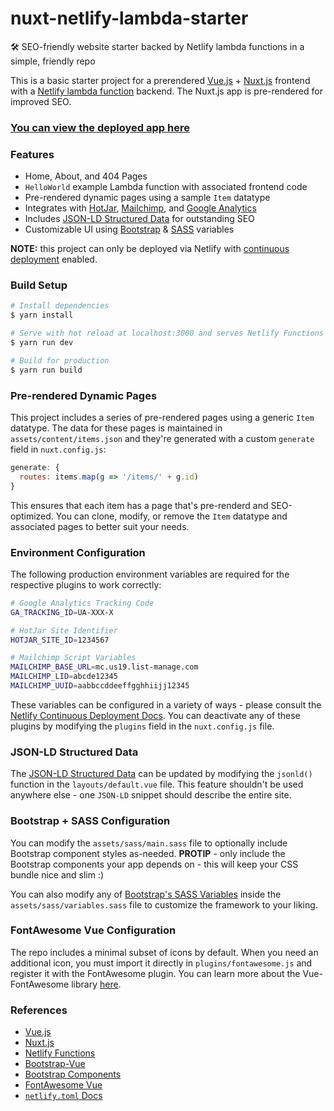 # nuxt-netlify-lambda-starter

:hammer_and_wrench: SEO-friendly website starter backed by Netlify lambda functions in a simple, friendly repo

This is a basic starter project for a prerendered [Vue.js](https://vuejs.org/) + [Nuxt.js](https://nuxtjs.org/) frontend with a [Netlify lambda function](https://www.netlify.com/docs/functions/) backend. The Nuxt.js app is pre-rendered for improved SEO.

### [You can view the deployed app here](https://nuxt-netlify-lambda-starter.netlify.com/)

### Features
- Home, About, and 404 Pages
- `HelloWorld` example Lambda function with associated frontend code
- Pre-rendered dynamic pages using a sample `Item` datatype
- Integrates with [HotJar](https://hotjar.com"), [Mailchimp](https://mailchimp.com"), and [Google Analytics](https://analytics.google.com/analytics/web/#/)
- Includes [JSON-LD Structured Data](https://developers.google.com/search/docs/guides/intro-structured-data) for outstanding SEO
- Customizable UI using [Bootstrap](https://getbootstrap.com) & [SASS](https://sass-lang.com) variables

**NOTE:** this project can only be deployed via Netlify with [continuous deployment](https://www.netlify.com/docs/continuous-deployment/) enabled.

### Build Setup

``` bash
# Install dependencies
$ yarn install

# Serve with hot reload at localhost:3000 and serves Netlify Functions
$ yarn run dev

# Build for production
$ yarn run build
```

### Pre-rendered Dynamic Pages

This project includes a series of pre-rendered pages using a generic `Item` datatype. The data for these pages is maintained in `assets/content/items.json` and they're generated with a custom `generate` field in `nuxt.config.js`:

```js
generate: {
  routes: items.map(g => '/items/' + g.id)
}
```

This ensures that each item has a page that's pre-renderd and SEO-optimized. You can clone, modify, or remove the `Item` datatype and associated pages to better suit your needs.

### Environment Configuration
The following production environment variables are required for the respective plugins to work correctly:

```bash
# Google Analytics Tracking Code
GA_TRACKING_ID=UA-XXX-X

# HotJar Site Identifier
HOTJAR_SITE_ID=1234567

# Mailchimp Script Variables
MAILCHIMP_BASE_URL=mc.us19.list-manage.com
MAILCHIMP_LID=abcde12345
MAILCHIMP_UUID=aabbccddeeffgghhiijj12345
```

These variables can be configured in a variety of ways - please consult the [Netlify Continuous Deployment Docs](https://www.netlify.com/docs/continuous-deployment/#environment-variables). You can deactivate any of these plugins by modifying the `plugins` field in the `nuxt.config.js` file.

### JSON-LD Structured Data

The [JSON-LD Structured Data](https://developers.google.com/search/docs/guides/intro-structured-data) can be updated by modifying the `jsonld()` function in the `layouts/default.vue` file. This feature shouldn't be used anywhere else - one `JSON-LD` snippet should describe the entire site.

### Bootstrap + SASS Configuration

You can modify the `assets/sass/main.sass` file to optionally include Bootstrap component styles as-needed. **PROTIP** - only include the Bootstrap components your app depends on - this will keep your CSS bundle nice and slim :)

You can also modify any of [Bootstrap's SASS Variables](https://github.com/twbs/bootstrap/blob/master/scss/_variables.scss) inside the `assets/sass/variables.sass` file to customize the framework to your liking.

### FontAwesome Vue Configuration

The repo includes a minimal subset of icons by default. When you need an additional icon, you must import it directly in `plugins/fontawesome.js` and register it with the FontAwesome plugin. You can learn more about the Vue-FontAwesome library [here](https://github.com/FortAwesome/vue-fontawesome).

### References
- [Vue.js](https://vuejs.org)
- [Nuxt.js](https://nuxtjs.org)
- [Netlify Functions](https://www.netlify.com/docs/functions/)
- [Bootstrap-Vue](https://bootstrap-vue.js.org/)
- [Bootstrap Components](https://getbootstrap.com/docs/4.3/components/alerts/)
- [FontAwesome Vue](https://github.com/FortAwesome/vue-fontawesome)
- [`netlify.toml` Docs](https://www.netlify.com/docs/netlify-toml-reference/)

